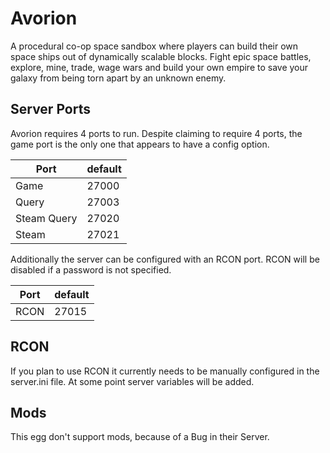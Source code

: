 # Avorion

A procedural co-op space sandbox where players can build their own space ships out of dynamically scalable blocks. Fight epic space battles, explore, mine, trade, wage wars and build your own empire to save your galaxy from being torn apart by an unknown enemy.

## Server Ports

Avorion requires 4 ports to run.  Despite claiming to require 4 ports, the game port is the only one that appears to have a config option.

| Port        | default |
|-------------|---------|
| Game        | 27000   |
| Query       | 27003   |
| Steam Query | 27020   |
| Steam       | 27021   |

Additionally the server can be configured with an RCON port.  RCON will be disabled if a password is not specified.

| Port        | default |
|-------------|---------|
| RCON        | 27015   |

## RCON

If you plan to use RCON it currently needs to be manually configured in the server.ini file.  At some point server variables will be added.

## Mods

This egg don't support mods, because of a Bug in their Server. 
